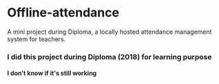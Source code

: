 # Offline-attendance
A mini project during Diploma, a locally hosted attendance management system for teachers.


<h3> I did this project during Diploma (2018) for learning purpose </h3>
<h4> I don't know if it's still working </h4>
